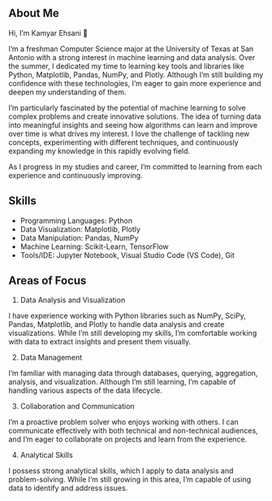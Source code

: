 ## About Me
Hi, I’m Kamyar Ehsani 👋

I’m a freshman Computer Science major at the University of Texas at San Antonio with a strong interest in machine learning and data analysis. Over the summer, I dedicated my time to learning key tools and libraries like Python, Matplotlib, Pandas, NumPy, and Plotly. Although I’m still building my confidence with these technologies, I’m eager to gain more experience and deepen my understanding of them.

I’m particularly fascinated by the potential of machine learning to solve complex problems and create innovative solutions. The idea of turning data into meaningful insights and seeing how algorithms can learn and improve over time is what drives my interest. I love the challenge of tackling new concepts, experimenting with different techniques, and continuously expanding my knowledge in this rapidly evolving field.

As I progress in my studies and career, I’m committed to learning from each experience and continuously improving.

## Skills
*   Programming Languages: Python
*   Data Visualization: Matplotlib, Plotly
*   Data Manipulation: Pandas, NumPy
*   Machine Learning: Scikit-Learn, TensorFlow
*   Tools/IDE: Jupyter Notebook, Visual Studio Code (VS Code), Git

## Areas of Focus
1. Data Analysis and Visualization

I have experience working with Python libraries such as NumPy, SciPy, Pandas, Matplotlib, and Plotly to handle data analysis and create visualizations. While I’m still developing my skills, I’m comfortable working with data to extract insights and present them visually.

2. Data Management

I’m familiar with managing data through databases, querying, aggregation, analysis, and visualization. Although I’m still learning, I’m capable of handling various aspects of the data lifecycle.

3. Collaboration and Communication

I’m a proactive problem solver who enjoys working with others. I can communicate effectively with both technical and non-technical audiences, and I’m eager to collaborate on projects and learn from the experience.

4. Analytical Skills

I possess strong analytical skills, which I apply to data analysis and problem-solving. While I’m still growing in this area, I’m capable of using data to identify and address issues.
